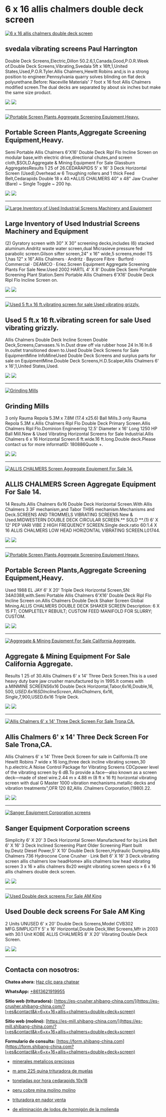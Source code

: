 # 6 x 16 allis chalmers double deck screen

<a href="https://swt.shibang-china.com/?l=es&img&k=6+x+16+allis+chalmers+double+deck+screen" target="_blank">![6 x 16 allis chalmers double deck screen](http://static.shibang-china.com/all-800x300/1378.jpg)</a>

## svedala vibrating screens Paul Harrington
Double Deck Screens,Electric,Dillon 50.2.6,1,Canada,Good,P.O.R.Week of.Double Deck Screens,Vibrating,Svedala 5ft x 16ft,1,United States,Used,P.O.R.Tyler.Allis Chalmers,Hewitt Robins and,is in a strong position to engineer.Pennsylvania quarry solves blinding on flat deck polyurethane.Before: Naceville Materials&#39; 7 foot x 16 foot Allis Chalmers modified screen.The dual decks are separated by about six inches but make the same size product.


<a href="https://whatsapp.shibangsoft.com/WhatsApp.php" target="_blank" title="WhatsApp">![](http://static.shibang-china.com/icon/whatsapp.png)</a> <a href="https://swt.shibang-china.com/?l=es&icon&k=6+x+16+allis+chalmers+double+deck+screen" target="_blank">![](http://static.shibang-china.com/icon/chat-es.png)</a>

---

<a href="https://swt.shibang-china.com/?l=es&img&k=6+x+16+allis+chalmers+double+deck+screen" target="_blank">![Portable Screen Plants,Aggregate Screening Equipment,Heavy.](http://static.shibang-china.com/all-800x300/1214.jpg)</a>

## Portable Screen Plants,Aggregate Screening Equipment,Heavy.
Semi Portable Allis Chalmers 6&#39;X16&#39; Double Deck Ripl Flo Incline Screen on modular base,with electric drive,directional chutes,and screen cloth,$SOLD.Aggregate &amp; Mining Equipment For Sale Glassburn AggregatesResults 1 25 of 26.CEDARAPIDS 5&#39; x 16&#39; 3 Deck Horizontal Screen (Used),Overhead.w 6 Troughing rollers and 1 thick Feed Belt,Cedarapids Double 18 x 40.*ALLIS CHALMERS 40&quot; x 48&quot; Jaw Crusher (Bare) ~ Single Toggle ~ 200 hp.


<a href="https://whatsapp.shibangsoft.com/WhatsApp.php" target="_blank" title="WhatsApp">![](http://static.shibang-china.com/icon/whatsapp.png)</a> <a href="https://swt.shibang-china.com/?l=es&icon&k=6+x+16+allis+chalmers+double+deck+screen" target="_blank">![](http://static.shibang-china.com/icon/chat-es.png)</a>

---

<a href="https://swt.shibang-china.com/?l=es&img&k=6+x+16+allis+chalmers+double+deck+screen" target="_blank">![Large Inventory of Used Industrial Screens Machinery and Equipment](http://static.shibang-china.com/all-800x300/529.jpg)</a>

## Large Inventory of Used Industrial Screens Machinery and Equipment
(2) Gyratory screen with 30&quot; X 30&quot; screening decks,includes (6) stacked aluminum.Andritz waste water screen,dual Micrasieve pressure fed parabolic screen.Gilson sifter screen,24&quot; x 16&quot; wide,5 screens,model TS 1,has 12&quot; x 16&quot;.Allis Chalmers &middot; Andritz &middot; Baycore Fibre &middot; Burford &middot; Commercial &middot; DEAMCO &middot; Eriez.Screen Equipment Aggregate Screening Plants For Sale New.Used 2002 HARTL 4&#39; X 8&#39; Double Deck Semi Portable Screening Plant Station.Semi Portable Allis Chalmers 6&#39;X16&#39; Double Deck Ripl Flo Incline Screen on.


<a href="https://whatsapp.shibangsoft.com/WhatsApp.php" target="_blank" title="WhatsApp">![](http://static.shibang-china.com/icon/whatsapp.png)</a> <a href="https://swt.shibang-china.com/?l=es&icon&k=6+x+16+allis+chalmers+double+deck+screen" target="_blank">![](http://static.shibang-china.com/icon/chat-es.png)</a>

---

<a href="https://swt.shibang-china.com/?l=es&img&k=6+x+16+allis+chalmers+double+deck+screen" target="_blank">![Used 5 ft.x 16 ft.vibrating screen for sale Used vibrating grizzly.](http://static.shibang-china.com/all-800x300/550.jpg)</a>

## Used 5 ft.x 16 ft.vibrating screen for sale Used vibrating grizzly.
Allis Chalmers Double Deck Incline Screen Double Deck,Screens,Canvases.¾ In.Dust draw off via rubber hose 24 In.16 In.6 In.outlet transitioned down to.Used Double Deck Screens for Sale EquipmentMine InfoMineUsed Double Deck Screens and surplus parts for sale on EquipmentMine.Double Deck Screens,H.D.Scalper,Allis Chalmers 6&#39; x 16&#39;,1,United States,Used.


<a href="https://whatsapp.shibangsoft.com/WhatsApp.php" target="_blank" title="WhatsApp">![](http://static.shibang-china.com/icon/whatsapp.png)</a> <a href="https://swt.shibang-china.com/?l=es&icon&k=6+x+16+allis+chalmers+double+deck+screen" target="_blank">![](http://static.shibang-china.com/icon/chat-es.png)</a>

---

<a href="https://swt.shibang-china.com/?l=es&img&k=6+x+16+allis+chalmers+double+deck+screen" target="_blank">![Grinding Mills](http://static.shibang-china.com/all-800x300/484.jpg)</a>

## Grinding Mills
3 only Rauma Repola 5.3M x 7.8M (17.4 x25.6) Ball Mills.3 only Rauma Repola 5.3M x.Allis Chalmers Ripl Flo Double Deck Primary Screen.Allis Chalmers Ripl Flo.Dominion Engineering 12.5&#39; Diameter x 16&#39; Long 1250 HP Ball Mill.New &amp; Used Vibrating Horizontal Screens for Sale Industrial.Allis Chalmers 6 x 16 Horizontal Screen.6 ft.wide.16 ft.long.Double deck.Please contact us for more informatID: 180886Quote +.


<a href="https://whatsapp.shibangsoft.com/WhatsApp.php" target="_blank" title="WhatsApp">![](http://static.shibang-china.com/icon/whatsapp.png)</a> <a href="https://swt.shibang-china.com/?l=es&icon&k=6+x+16+allis+chalmers+double+deck+screen" target="_blank">![](http://static.shibang-china.com/icon/chat-es.png)</a>

---

<a href="https://swt.shibang-china.com/?l=es&img&k=6+x+16+allis+chalmers+double+deck+screen" target="_blank">![ALLIS CHALMERS Screen Aggregate Equipment For Sale 14.](http://static.shibang-china.com/all-800x300/1310.jpg)</a>

## ALLIS CHALMERS Screen Aggregate Equipment For Sale 14.
14 Results.Allis Chalmers 6x16 Double Deck Horizontal Screen.With Allis Chalmers 3 3F mechanism,and Tabor TH95 mechanism.Mechanisms and Deck.SCREENS AND TROMMELS VIBRATING SCREENS New &amp; Used.MIDWESTERN DOUBLE DECK CIRCULAR SCREEN.** SOLD **.(1) 6&#39; X 12&#39; PEP VARI VIBE 2 HIGH FREQUENCY SCREEN.Single deck.ratio 60:1.4 X 16 ALLIS CHALMERS LOW HEAD HORIZONTAL VIBRATING SCREEN.L01744.


<a href="https://whatsapp.shibangsoft.com/WhatsApp.php" target="_blank" title="WhatsApp">![](http://static.shibang-china.com/icon/whatsapp.png)</a> <a href="https://swt.shibang-china.com/?l=es&icon&k=6+x+16+allis+chalmers+double+deck+screen" target="_blank">![](http://static.shibang-china.com/icon/chat-es.png)</a>

---

<a href="https://swt.shibang-china.com/?l=es&img&k=6+x+16+allis+chalmers+double+deck+screen" target="_blank">![Portable Screen Plants,Aggregate Screening Equipment,Heavy.](http://static.shibang-china.com/all-800x300/1075.jpg)</a>

## Portable Screen Plants,Aggregate Screening Equipment,Heavy.
Used 1988 EL JAY 6&#39; X 20&#39; Triple Deck Horizontal Screen,SN: 34A0388,with.Semi Portable Allis Chalmers 6&#39;X16&#39; Double Deck Ripl Flo Incline Screen on.Allis Chalmers Double Deck Shaker Screen Global Mining.ALLIS CHALMERS DOUBLE DECK SHAKER SCREEN Description: 6 X 15 FT; COMPLETELY REBUILT; CUSTOM FEED MANIFOLD FOR SLURRY; CUSTOM.


<a href="https://whatsapp.shibangsoft.com/WhatsApp.php" target="_blank" title="WhatsApp">![](http://static.shibang-china.com/icon/whatsapp.png)</a> <a href="https://swt.shibang-china.com/?l=es&icon&k=6+x+16+allis+chalmers+double+deck+screen" target="_blank">![](http://static.shibang-china.com/icon/chat-es.png)</a>

---

<a href="https://swt.shibang-china.com/?l=es&img&k=6+x+16+allis+chalmers+double+deck+screen" target="_blank">![Aggregate &amp; Mining Equipment For Sale California Aggregate.](http://static.shibang-china.com/all-800x300/236.jpg)</a>

## Aggregate &amp; Mining Equipment For Sale California Aggregate.
Results 1 25 of 30.Allis Chalmers 6&#39; x 14&#39; Three Deck Screen.This is a used heavy duty bare jaw crusher manufactured by in 1995.It comes with a.MINMINE SCREENS6x16 Double Deck Horizontal,Tabor,6x16,Double,$16,500,USED.6x16 SD Incline Screen,Allis Chalmers,6x16,Single,$7,900,USED.6x16 Triple Deck.


<a href="https://whatsapp.shibangsoft.com/WhatsApp.php" target="_blank" title="WhatsApp">![](http://static.shibang-china.com/icon/whatsapp.png)</a> <a href="https://swt.shibang-china.com/?l=es&icon&k=6+x+16+allis+chalmers+double+deck+screen" target="_blank">![](http://static.shibang-china.com/icon/chat-es.png)</a>

---

<a href="https://swt.shibang-china.com/?l=es&img&k=6+x+16+allis+chalmers+double+deck+screen" target="_blank">![Allis Chalmers 6&#39; x 14&#39; Three Deck Screen For Sale Trona,CA.](http://static.shibang-china.com/all-800x300/1121.jpg)</a>

## Allis Chalmers 6&#39; x 14&#39; Three Deck Screen For Sale Trona,CA.
Allis Chalmers 6&#39; x 14&#39; Three Deck Screen for sale in California.(1) one Hewitt Robins 7 wide x 16 long,three deck incline vibrating screen,30 h.p.electric.A Noise Control Package for Vibrating Screens CDCpower level of the vibrating screen by 6 dB.To provide a.face—also known as a screen deck—made of steel wire.2.44 m x 4.88 m (8 ft x 16 ft) horizontal vibrating screen with dual G Master 1000 vibration mechanisms.metallic decks and vibration treatments",OFR 120 82,Allis .Chalmers Corporation,(1980).22.


<a href="https://whatsapp.shibangsoft.com/WhatsApp.php" target="_blank" title="WhatsApp">![](http://static.shibang-china.com/icon/whatsapp.png)</a> <a href="https://swt.shibang-china.com/?l=es&icon&k=6+x+16+allis+chalmers+double+deck+screen" target="_blank">![](http://static.shibang-china.com/icon/chat-es.png)</a>

---

<a href="https://swt.shibang-china.com/?l=es&img&k=6+x+16+allis+chalmers+double+deck+screen" target="_blank">![Sanger Equipment Corporation screens](http://static.shibang-china.com/all-800x300/1238.jpg)</a>

## Sanger Equipment Corporation screens
Simplicity 6&#39; X 20&#39; 3 Deck Horizontal Screen Manufactured for by.Link Belt 6&#39; X 16&#39; 3 Deck Inclined Screening Plant Older Screening Plant built by.Deutz Diesel Power,5&#39; X 10&#39; Double Deck Screen,Hydraulic Dumping.Allis Chalmers 736 Hydrocone Cone Crusher &middot; Link Belt 6&#39; X 16&#39; 3 Deck.vibrating screen allis chalmers low headHome» allis chalmers low head vibrating screen 3 x 16 » allis chalmers 8x20 weight vibrating screen specs » 6 x 16 allis chalmers double deck screen.


<a href="https://whatsapp.shibangsoft.com/WhatsApp.php" target="_blank" title="WhatsApp">![](http://static.shibang-china.com/icon/whatsapp.png)</a> <a href="https://swt.shibang-china.com/?l=es&icon&k=6+x+16+allis+chalmers+double+deck+screen" target="_blank">![](http://static.shibang-china.com/icon/chat-es.png)</a>

---

<a href="https://swt.shibang-china.com/?l=es&img&k=6+x+16+allis+chalmers+double+deck+screen" target="_blank">![Used Double deck screens For Sale AM King](http://static.shibang-china.com/all-800x300/1445.jpg)</a>

## Used Double deck screens For Sale AM King
2 Units UNUSED 6&#39; x 20&#39; Double Deck Screens,Model CVB302 MFG.SIMPLICITY 5&#39; x 16&#39; Horizontal,Double Deck,Wet Screens,Mfr in 2003 with 30.1 Unit KOBE ALLIS CHALMERS 8&#39; X 20&#39; Vibrating Double Deck Screen.

<a href="https://whatsapp.shibangsoft.com/WhatsApp.php" target="_blank" title="WhatsApp">![](http://static.shibang-china.com/icon/whatsapp.png)</a> <a href="https://swt.shibang-china.com/?l=es&icon&k=6+x+16+allis+chalmers+double+deck+screen" target="_blank">![](http://static.shibang-china.com/icon/chat-es.png)</a>

---
## Contacta con nosotros:

**Chatea ahora:** [Haz clic para chatear](https://swt.shibang-china.com?l=es&contact&k=6+x+16+allis+chalmers+double+deck+screen)

**WhatsApp:**  [+8613621919955](https://whatsapp.shibangsoft.com/WhatsApp.php)

**Sitio web (trituradora):** [https://es-crusher.shibang-china.com/](https://es-crusher.shibang-china.com/?l=es&contact&k=6+x+16+allis+chalmers+double+deck+screen)

**Sitio web (molino):** [https://es-mill.shibang-china.com/](https://es-mill.shibang-china.com/?l=es&contact&k=6+x+16+allis+chalmers+double+deck+screen)

**Formulario de consulta:** [https://form.shibang-china.com](https://form.shibang-china.com?l=es&contact&k=6+x+16+allis+chalmers+double+deck+screen)

* [minerales metalicos preciosos](../59/minerales%20metalicos%20preciosos.md)

* [m amp 225 quina trituradora de muelas](../59/m%20amp%20225%20quina%20trituradora%20de%20muelas.md)

* [toneladas por hora cedarapids 10x18](../54/toneladas%20por%20hora%20cedarapids%2010x18.md)

* [peru cobre mina molino molino](../51/peru%20cobre%20mina%20molino%20molino.md)

* [trituradora en nador venta](../60/trituradora%20en%20nador%20venta.md)

* [de eliminación de lodos de hormigón de la molienda](../62/de%20eliminaci%C3%B3n%20de%20lodos%20de%20hormig%C3%B3n%20de%20la%20molienda.md)